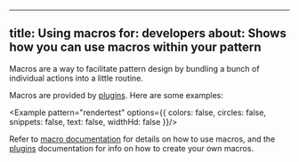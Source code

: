 ***

title: Using macros
for: developers
about: Shows how you can use macros within your pattern
-------------------------------------------------------

Macros are a way to facilitate pattern design by bundling a bunch of individual actions
into a little routine.

Macros are provided by [plugins](/reference/plugins/). Here are some examples:

\<Example pattern="rendertest" options={{ colors: false, circles: false, snippets: false, text: false, widthHd: false }}/>

Refer to [macro documentation](/reference/api/macro/) for details on how to use macros,
and the [plugins](/reference/plugins/) documentation for info on how to create your
own macros.

